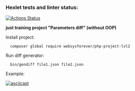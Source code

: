 ### Hexlet tests and linter status:
[![Actions Status](https://github.com/websysforever/php-project-lvl2/workflows/hexlet-check/badge.svg)](https://github.com/websysforever/php-project-lvl2/actions)

**just training project "Parameters diff" (without OOP)**

Install project:

      composer global require websysforever/php-project-lvl2  

Run diff generator:

      bin/gendiff file1.json file2.json

Example:

[![asciicast](https://asciinema.org/a/QOhDS5fKt5OWH8DmwPHd7AKNI.svg)](https://asciinema.org/a/QOhDS5fKt5OWH8DmwPHd7AKNI)    